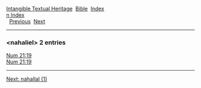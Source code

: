 [Intangible Textual Heritage](../../index)  [Bible](../index) 
[Index](index)   
[n Index](_n_)  
  [Previous](c07679)  [Next](c07681) 

------------------------------------------------------------------------

### &lt;nahaliel&gt; 2 entries

[Num 21:19](../kjv/num021.htm#019)  
[Num 21:19](../kjv/num021.htm#019)  

------------------------------------------------------------------------

[Next: nahallal (1)](c07681)
